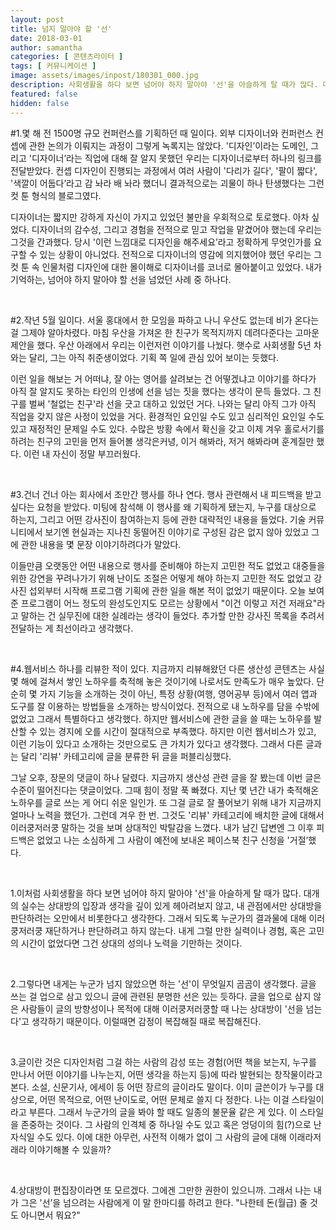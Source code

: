 ```yaml
---
layout: post
title: 넘지 말아야 할 '선'
date: 2018-03-01
author: samantha
categories: [ 콘텐츠라이터 ]
tags: [ 커뮤니케이션 ]
image: assets/images/inpost/180301_000.jpg
description: 사회생활을 하다 보면 넘어야 하지 말아야 '선'을 아슬하게 탈 때가 많다. 대개는 상대방의 입장과 생각을 깊이 있게 헤아려보지 않고, 내 관점에서만 상대방을 판단하려는 오만에서 비롯한다고 생각한다.
featured: false
hidden: false
---
```

#1.몇 해 전 1500명 규모 컨퍼런스를 기획하던 때 일이다. 외부 디자이너와 컨퍼런스 컨셉에 관한 논의가 이뤄지는 과정이 그렇게 녹록지는 않았다. '디자인’이라는 도메인, 그리고 '디자이너’라는 직업에 대해 잘 알지 못했던 우리는 디자이너로부터 하나의 링크를 전달받았다. 컨셉 디자인이 진행되는 과정에서 여러 사람이 '다리가 길다', '팔이 짧다', '색깔이 어둡다’라고 감 놔라 배 놔라 했더니 결과적으로는 괴물이 하나 탄생했다는 그런 컷 툰 형식의 블로그였다.

디자이너는 짧지만 강하게 자신이 가지고 있었던 불만을 우회적으로 토로했다. 아차 싶었다. 디자이너의 감수성, 그리고 경험을 전적으로 믿고 작업을 맡겼어야 했는데 우리는 그것을 간과했다. 당시 '이런 느낌대로 디자인을 해주세요’라고 정확하게 무엇인가를 요구할 수 있는 상황이 아니었다. 전적으로 디자이너의 영감에 의지했어야 했던 우리는 그 컷 툰 속 인물처럼 디자인에 대한 몰이해로 디자이너를 코너로 몰아붙이고 있었다. 내가 기억하는, 넘어야 하지 말아야 할 선을 넘었던 사례 중 하나다.

<br/>

#2.작년 5월 일이다. 서울 홍대에서 한 모임을 파하고 나니 우산도 없는데 비가 온다는 걸 그제야 알아차렸다. 마침 우산을 가져온 한 친구가 목적지까지 데려다준다는 고마운 제안을 했다. 우산 아래에서 우리는 이런저런 이야기를 나눴다. 햇수로 사회생활 5년 차와는 달리, 그는 아직 취준생이었다. 기획 쪽 일에 관심 있어 보이는 듯했다.

이런 일을 해보는 거 어떠냐, 잘 아는 영어를 살려보는 건 어떻겠냐고 이야기를 하다가 아직 잘 알지도 못하는 타인의 인생에 선을 넘는 짓을 했다는 생각이 문득 들었다. 그 친구를 벌써 '철없는 친구'라 선을 긋고 대하고 있었던 거다. 나와는 달리 아직 그가 아직 직업을 갖지 않은 사정이 있었을 거다. 환경적인 요인일 수도 있고 심리적인 요인일 수도 있고 재정적인 문제일 수도 있다. 수많은 방황 속에서 확신을 갖고 이제 겨우 홀로서기를 하려는 친구의 고민을 먼저 들어볼 생각은커녕, 이거 해봐라, 저거 해봐라며 훈계질만 했다. 이런 내 자신이 정말 부끄러웠다.

<br/>

#3.건너 건너 아는 회사에서 조만간 행사를 하나 연다. 행사 관련해서 내 피드백을 받고 싶다는 요청을 받았다. 미팅에 참석해 이 행사를 왜 기획하게 됐는지, 누구를 대상으로 하는지, 그리고 어떤 강사진이 참여하는지 등에 관한 대략적인 내용을 들었다. 기술 커뮤니티에서 보기엔 현실과는 지나친 동떨어진 이야기로 구성된 감은 없지 않아 있었고 그에 관한 내용을 몇 문장 이야기하려다가 말았다.

이들만큼 오랫동안 어떤 내용으로 행사를 준비해야 하는지 고민한 적도 없었고 대중들을 위한 강연을 꾸려나가기 위해 난이도 조절은 어떻게 해야 하는지 고민한 적도 없었고 강사진 섭외부터 시작해 프로그램 기획에 관한 일을 해본 적이 없었기 때문이다. 오늘 보여준 프로그램이 어느 정도의 완성도인지도 모르는 상황에서 "이건 이렇고 저건 저래요"라고 말하는 건 실무진에 대한 실례라는 생각이 들었다. 추가할 만한 강사진 목록을 추려서 전달하는 게 최선이라고 생각했다.

<br/>

#4.웹서비스 하나를 리뷰한 적이 있다. 지금까지 리뷰해왔던 다른 생산성 콘텐츠는 사실 몇 해에 걸쳐서 쌓인 노하우를 축적해 놓은 것이기에 나로서도 만족도가 매우 높았다. 단순히 몇 가지 기능을 소개하는 것이 아닌, 특정 상황(여행, 영어공부 등)에서 여러 앱과 도구를 잘 이용하는 방법들을 소개하는 방식이었다. 전적으로 내 노하우를 담을 수밖에 없었고 그래서 특별하다고 생각했다. 하지만 웹서비스에 관한 글을 쓸 때는 노하우를 발산할 수 있는 경지에 오를 시간이 절대적으로 부족했다. 하지만 이런 웹서비스가 있고, 이런 기능이 있다고 소개하는 것만으로도 큰 가치가 있다고 생각했다. 그래서 다른 글과는 달리 '리뷰' 카테고리에 글을 분류한 뒤 글을 퍼블리싱했다.

그날 오후, 장문의 댓글이 하나 달렸다. 지금까지 생산성 관련 글을 잘 봤는데 이번 글은 수준이 떨어진다는 댓글이었다. 그때 힘이 정말 푹 빠졌다. 지난 몇 년간 내가 축적해온 노하우를 글로 쓰는 게 어디 쉬운 일인가. 또 그걸 글로 잘 풀어보기 위해 내가 지금까지 얼마나 노력을 했던가. 그런데 겨우 한 번. 그것도 '리뷰' 카테고리에 배치한 글에 대해서 이러쿵저러쿵 말하는 것을 보며 상대적인 박탈감을 느꼈다. 내가 남긴 답변엔 그 이후 피드백은 없었고 나는 소심하게 그 사람이 예전에 보내온 페이스북 친구 신청을 '거절’했다.

<br/>

1.이처럼 사회생활을 하다 보면 넘어야 하지 말아야 '선'을 아슬하게 탈 때가 많다. 대개의 실수는 상대방의 입장과 생각을 깊이 있게 헤아려보지 않고, 내 관점에서만 상대방을 판단하려는 오만에서 비롯한다고 생각한다. 그래서 되도록 누군가의 결과물에 대해 이러쿵저러쿵 재단하거나 판단하려고 하지 않는다. 내게 그럴 만한 실력이나 경험, 혹은 고민의 시간이 없었다면 그건 상대의 성의나 노력을 기만하는 것이다.

<br/>

2.그렇다면 내게는 누군가 넘지 않았으면 하는 '선'이 무엇일지 곰곰이 생각했다. 글을 쓰는 걸 업으로 삼고 있으니 글에 관련된 분명한 선은 있는 듯하다. 글을 업으로 삼지 않은 사람들이 글의 방향성이나 목적에 대해 이러쿵저러쿵할 때 나는 상대방이 '선을 넘는다'고 생각하기 때문이다. 이럴때면 감정이 복잡해질 때로 복잡해진다.

<br/>

3.글이란 것은 디자인처럼 그걸 하는 사람의 감성 또는 경험(어떤 책을 보는지, 누구를 만나서 어떤 이야기를 나누는지, 어떤 생각을 하는지 등)에 따라 발현되는 창작물이라고 본다. 소설, 신문기사, 에세이 등 어떤 장르의 글이라도 말이다. 이미 글쓴이가 누구를 대상으로, 어떤 목적으로, 어떤 난이도로, 어떤 문체로 쓸지 다 정한다. 나는 이걸 스타일이라고 부른다. 그래서 누군가의 글을 봐야 할 때도 일종의 불문율 같은 게 있다. 이 스타일을 존중하는 것이다. 그 사람의 인격체 중 하나일 수도 있고 혹은 엉덩이의 힘(?)으로 난 자식일 수도 있다. 이에 대한 아무런, 사전적 이해가 없이 그 사람의 글에 대해 이래라저래라 이야기해볼 수 있을까?

<br/>

4.상대방이 편집장이라면 또 모르겠다. 그에겐 그만한 권한이 있으니까. 그래서 나는 내가 그은 '선’을 넘으려는 사람에게 이 말 한마디를 하려고 한다. "나한테 돈(월급) 줄 것도 아니면서 뭐요?"

<br/>
